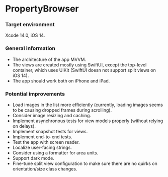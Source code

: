 
# PropertyBrowser

### Target environment
Xcode 14.0, iOS 14.

### General information
- The architecture of the app MVVM.
- The views are created mostly using SwiftUI, except the top-level container, which uses UIKit (SwiftUI doesn not support split views on iOS 14).
- The app should work both on iPhone and iPad.

### Potential improvements
- Load images in the list more efficiently (currently, loading images seems to be causing dropped frames during scrolling).
- Consider image resizing and caching.
- Implement asynchronous tests for view models properly (without relying on delays).
- Implement snapshot tests for views.
- Implement end-to-end tests.
- Test the app with screen reader.
- Localize user-facing strings.
- Consider using a formatter for area units.
- Support dark mode.
- Fine-tune split view configuration to make sure there are no quirks on orientation/size class changes.
